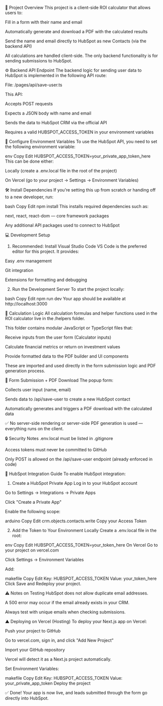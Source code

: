 📄 Project Overview
This project is a client-side ROI calculator that allows users to:

Fill in a form with their name and email

Automatically generate and download a PDF with the calculated results

Send the name and email directly to HubSpot as new Contacts (via the backend API)

All calculations are handled client-side. The only backend functionality is for sending submissions to HubSpot.

⚙️ Backend API Endpoint
The backend logic for sending user data to HubSpot is implemented in the following API route:

File: /pages/api/save-user.ts

This API:

Accepts POST requests

Expects a JSON body with name and email

Sends the data to HubSpot CRM via the official API

Requires a valid HUBSPOT_ACCESS_TOKEN in your environment variables

🔐 Configure Environment Variables
To use the HubSpot API, you need to set the following environment variable:

env
Copy
Edit
HUBSPOT_ACCESS_TOKEN=your_private_app_token_here
This can be done either:

Locally (create a .env.local file in the root of the project)

On Vercel (go to your project → Settings → Environment Variables)

🛠 Install Dependencies
If you're setting this up from scratch or handing off to a new developer, run:

bash
Copy
Edit
npm install
This installs required dependencies such as:

next, react, react-dom — core framework packages

Any additional API packages used to connect to HubSpot

💻 Development Setup
1. Recommended: Install Visual Studio Code
VS Code is the preferred editor for this project. It provides:

Easy .env management

Git integration

Extensions for formatting and debugging

2. Run the Development Server
To start the project locally:

bash
Copy
Edit
npm run dev
Your app should be available at http://localhost:3000

🧮 Calculation Logic
All calculation formulas and helper functions used in the ROI calculator live in the /helpers folder.

This folder contains modular JavaScript or TypeScript files that:

Receive inputs from the user form (Calculator inputs)

Calculate financial metrics or return on investment values

Provide formatted data to the PDF builder and UI components

These are imported and used directly in the form submission logic and PDF generation process.

📩 Form Submission + PDF Download
The popup form:

Collects user input (name, email)

Sends data to /api/save-user to create a new HubSpot contact

Automatically generates and triggers a PDF download with the calculated data

✅ No server-side rendering or server-side PDF generation is used — everything runs on the client.

🔒 Security Notes
.env.local must be listed in .gitignore

Access tokens must never be committed to GitHub

Only POST is allowed on the /api/save-user endpoint (already enforced in code)

🔗 HubSpot Integration Guide
To enable HubSpot integration:

1. Create a HubSpot Private App
Log in to your HubSpot account

Go to Settings → Integrations → Private Apps

Click "Create a Private App"

Enable the following scope:

arduino
Copy
Edit
crm.objects.contacts.write
Copy your Access Token

2. Add the Token to Your Environment
Locally
Create a .env.local file in the root:

env
Copy
Edit
HUBSPOT_ACCESS_TOKEN=your_token_here
On Vercel
Go to your project on vercel.com

Click Settings → Environment Variables

Add:

makefile
Copy
Edit
Key:    HUBSPOT_ACCESS_TOKEN
Value:  your_token_here
Click Save and Redeploy your project.

⚠️ Notes on Testing
HubSpot does not allow duplicate email addresses.

A 500 error may occur if the email already exists in your CRM.

Always test with unique emails when checking submissions.

▲ Deploying on Vercel (Hosting)
To deploy your Next.js app on Vercel:

Push your project to GitHub

Go to vercel.com, sign in, and click "Add New Project"

Import your GitHub repository

Vercel will detect it as a Next.js project automatically.

Set Environment Variables:

makefile
Copy
Edit
Key:    HUBSPOT_ACCESS_TOKEN
Value:  your_private_app_token
Deploy the project

✅ Done! Your app is now live, and leads submitted through the form go directly into HubSpot.
